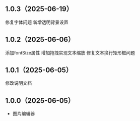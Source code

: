 ## 1.0.3（2025-06-19）
修复字体问题
新增透明背景设置
## 1.0.2（2025-06-06）
添加fontSize属性
增加拖拽实现文本缩放
修复文本换行矩形框问题
## 1.0.1（2025-06-05）
修改说明文档
## 1.0.0（2025-06-05）
- 图片编辑器
